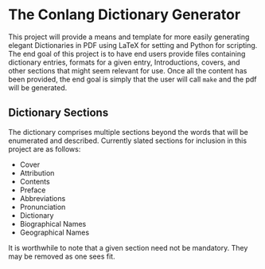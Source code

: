 # The Conlang Dictionary Generator

This project will provide a means and template for more easily generating elegant Dictionaries in PDF using LaTeX for setting and Python for scripting.  The end goal of this project is to have end users provide files containing dictionary entries, formats for a given entry, Introductions, covers, and other sections that might seem relevant for use.  Once all the content has been provided, the end goal is simply that the user will call `make` and the pdf will be generated.

## Dictionary Sections

The dictionary comprises multiple sections beyond the words that will be enumerated and described.  Currently slated sections for inclusion in this project are as follows:

- Cover
- Attribution
- Contents
- Preface
- Abbreviations
- Pronunciation
- Dictionary
- Biographical Names
- Geographical Names

It is worthwhile to note that a given section need not be mandatory.  They may be removed as one sees fit.
